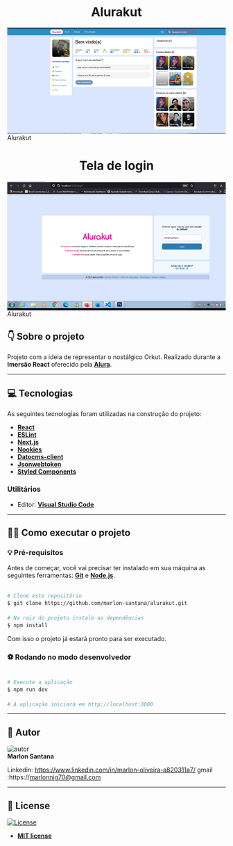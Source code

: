 

<h1 align="center">Alurakut</h1>

<img align="center" src="./assets/home.png">Alurakut</img>

<h1 align="center">Tela de login</h1>
<img align="center" src="./assets/login.png">Alurakut</img>


## 👇 Sobre o projeto

Projeto com a ideia de representar o nostálgico Orkut. Realizado durante a **Imersão React** oferecido pela **[Alura](https://www.alura.com.br/)**.

---

## 💻 Tecnologias

As seguintes tecnologias foram utilizadas na construção do projeto:

- **[React](https://pt-br.reactjs.org/)**
- **[ESLint](https://eslint.org/)**
- **[Next.js](https://nextjs.org/)**
- **[Nookies](https://github.com/maticzav/nookies)**
- **[Datocms-client](https://github.com/datocms/js-datocms-client)**
- **[Jsonwebtoken](https://www.npmjs.com/package/jsonwebtoken)**
- **[Styled Components](https://styled-components.com/)**

### Utilitários
- Editor: **[Visual Studio Code](https://code.visualstudio.com/)**

---

## 👨‍💻 Como executar o projeto

### 💡 Pré-requisitos

Antes de começar, você vai precisar ter instalado em sua máquina as seguintes ferramentas:
**[Git](https://git-scm.com)** e **[Node.js](https://nodejs.org/en/)**.

```bash

# Clone este repositório
$ git clone https://github.com/marlon-santana/alurakut.git

# Na raiz do projeto instale as dependências
$ npm install

```

Com isso o projeto já estará pronto para ser executado.

### ⚽ Rodando no modo desenvolvedor

```bash

# Execute a aplicação
$ npm run dev

# A aplicação iniciará em http://localhost:3000

```

---

## 👥 Autor
<img style="border-radius: 20%;" src="https://github.com/marlon-santana.png" width="120px;" alt="autor"/><br>
**Marlon Santana**

Linkedin: https://www.linkedin.com/in/marlon-oliveira-a820311a7/
gmail :https://marlonnig70@gmail.com

---
## 📝 License
[![License](https://img.shields.io/apm/l/vim-mode?color=blue)](http://badges.mit-license.org)

- **[MIT license](https://choosealicense.com/licenses/mit/)**
